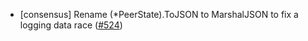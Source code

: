 - [consensus] Rename (*PeerState).ToJSON to MarshalJSON to fix a logging data race
  ([\#524](https://github.com/cometbft/cometbft/pull/524))
